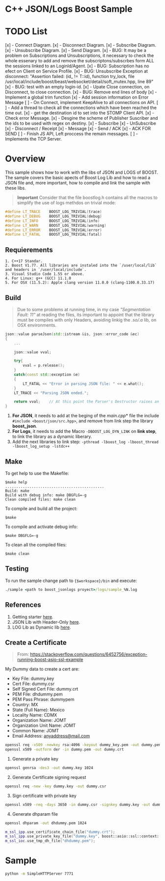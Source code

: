 
# C++ JSON/Logs Boost Sample

# TODO List

[x] - Connect Diagram.
[x] - Disconnect Diagram.
[x] - Subscribe Diagram.
[x] - Unsubscribe Diagram.
[x] - Send Diagram.
[x] - BUG: It may be a problem on Subscriptions and Unsubscriptions, it necessary to check the whole essenary to add and remove the subscriptons/subscrbes form ALL the sessions linked to an LoginId/Agent.
[x] - BUG: Subscription has no efect on Client on Service Profile.
[x] - BUG: Unsubscribe Exception at disconnect: "Assertion failed: (id_ != T::id), function try_lock, file /usr/local/include/boost/beast/websocket/detail/soft_mutex.hpp, line 89"
[x] - BUG: test with an empty login-id.
[x] - Upate Close connection, on Disconnect, to close connection.
[x] - BUG: Remove end lines of body
[x] - Implement a global trim function 
[x] - Add session information on Error Message
[ ] - On Connect, implement KeepAlive to all connections on API.
[ ] - Add a thread to check all the connections which have been reached the time out.
[x] - get the destination id to set into the STOMP Client API.
[x] - Check error Message.
[x] - Desgine the scheme of Publisher Suscriber and the ids to be used with regex on destiny.
[x] - Subscribe
[x] - UnSubscribe
[x] - Disconnect / Receipt
[x] - Message
[x] - Send / ACK
[x] - ACK FOR SEND
[ ] - Finish JS API, Left proccess the remain messages.
[ ] - Implements the TCP Server.



# Overview

This sample shows how to work with the libs of JSON and LOGS of BOOST. The sample covers the basic apects of Boost Log Lib and how to read a JSON file and, more important, how to compile and link the sample with these libs.

> **Important** Consider that the file boostlog.h contains all the macros to simplify the use of logs methdos on trivial mode:
 ```cpp
#define LT_TRACE    BOOST_LOG_TRIVIAL(trace)
#define LT_DEBUG    BOOST_LOG_TRIVIAL(debug)
#define LT_INFO     BOOST_LOG_TRIVIAL(info)
#define LT_WARN     BOOST_LOG_TRIVIAL(warning)
#define LT_ERROR    BOOST_LOG_TRIVIAL(error)
#define LT_FATAL    BOOST_LOG_TRIVIAL(fatal)
```

## Requierements

    1. C++17 Standar.
    2. Boost V1.77. All libraries are instaled into the `/user/local/lib` and headers in `/user/local/include`.
    3. Visual Studio Code 1.55 or above.
    4. For Linux: g++ (GCC) 11.1.0
    5. For OSX (11.5.2): Apple clang version 11.0.0 (clang-1100.0.33.17)

## Build

> Due to some problems at running time, in my case *"Segmentation Fault: 11"* at reading the files, its important to appoint that the library must be compiles with only Headers, avoiding linkig the *.so/.a* lib, on OSX environments. 

```cpp
json::value parseJson(std::istream &is, json::error_code &ec)
{
    ...

    json::value vval;

    try{
        vval = p.release();
    }
    catch(const std::exception &e)
    {
        LT_FATAL << "Error in parsing JSON file: " << e.what();
    }
    LT_TRACE << "Parsing JSON ended.";

    return vval;    // At this point the Parser's Destructor raises an exception.
}
```

1. **For JSON**, it needs to add at the beging of the *main.cpp** file the include `#include <boost/json/src.hpp>`, and remove from link step the library **boost_json**.
2.  **For Logs**, it needs to add the Macro `-DBOOST_LOG_DYN_LINK` on **link step**, to link the library as a dynamic liberary.
3.  Add the next libraries to link step: `-pthread -lboost_log -lboost_thread -lboost_log_setup -lstdc++`

## Make

To get help to use the Makefile:
```shell
$make help
.............................................
Build: make
Build with debug info: make DBGFLG=-g
Clean compiled files: make clean
```

To compile and build all the project:
```shell
$make
```

To compile and activate debug info:

```shell
$make DBGFLG=-g
```

To clean all the compiled files:

```shell
$make clean
```

## Testing

To run the sample change path to `{$workspace}/bin` and execute:

``` cmd
./sample <path to boost_jsonlogs proyect>/logs/sample_%N.log
```

## References

1. Getting starter [here](https://www.boost.org/doc/libs/1_77_0/more/getting_started/unix-variants.html).
2. JSON Lib with Header-Only [here](https://www.boost.org/doc/libs/1_75_0/libs/json/doc/html/json/overview.html#json.overview.requirements).
3. LOG Lib as Dynamic lib [here](https://www.boost.org/doc/libs/1_77_0/libs/log/doc/html/index.html).


## Create a Certificate

> From: https://stackoverflow.com/questions/6452756/exception-running-boost-asio-ssl-example


My Dummy data to create a cert are:

+ Key File: dummy.key
+ Cert File: dummy.csr
+ Self Signed Cert File: dummy.crt
+ PEM File: dhdummy.pem
+ PEM Pass Phrase: dummypem
+ Country: MX
+ State (Full Name): Mexico
+ Locality Name: CDMX
+ Organization Name: JOMT
+ Organization Unit Name: JOMT
+ Common Name: JOMT
+ Email Address: anyaddress@mail.com


``` cmd
openssl req -x509 -newkey rsa:4096 -keyout dummy_key.pem -out dummy.pem -sha256 -days 365
openssl x509 -outform der -in dummy.pem -out dummy.crt
```


1. Generate a private key
```cmd
openssl genrsa -des3 -out dummy.key 1024
```

2. Generate Certificate signing request
```cmd
openssl req -new -key dummy.key -out dummy.csr
```

3. Sign certificate with private key
```cmd
openssl x509 -req -days 3650 -in dummy.csr -signkey dummy.key -out dummy.crt
```

4. Generate dhparam file
```cmd
openssl dhparam -out dhdummy.pem 1024
```

```cpp
m_ssl_ipp.use_certificate_chain_file("dummy.crt"); 
m_ssl_ipp.use_private_key_file("dummy.key", boost::asio::ssl::context::pem);
m_ssl_ioc.use_tmp_dh_file("dhdummy.pem");
```


# Sample 

```cmd
python -m SimpleHTTPServer 7771
```